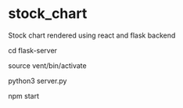 # stock_chart
Stock chart rendered using react and flask backend

cd flask-server
 
source vent/bin/activate

python3 server.py

npm start
